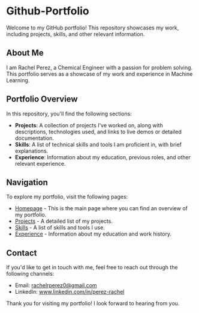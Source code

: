 # Github-Portfolio
Welcome to my GitHub portfolio! This repository showcases my work, including projects, skills, and other relevant information.

## About Me
I am Rachel Perez, a Chemical Engineer with a passion for problem solving. This portfolio serves as a showcase of my work and experience in Machine Learning.

## Portfolio Overview
In this repository, you'll find the following sections:

- **Projects**: A collection of projects I've worked on, along with descriptions, technologies used, and links to live demos or detailed documentation.
- **Skills**: A list of technical skills and tools I am proficient in, with brief explanations.
- **Experience**: Information about my education, previous roles, and other relevant experience.

## Navigation
To explore my portfolio, visit the following pages:

- [Homepage](https://rachel-perez.github.io/Github-Portfolio/) - This is the main page where you can find an overview of my portfolio.
- [Projects](https://rachel-perez.github.io/Github-Portfolio/Projects.html) - A detailed list of my projects.
- [Skills](https://rachel-perez.github.io/Github-Portfolio/skills) - A list of skills and tools I use.
- [Experience](https://rachel-perez.github.io/Github-Portfolio/experience) - Information about my education and work history.

## Contact
If you'd like to get in touch with me, feel free to reach out through the following channels:

- Email: rachelrperez0@gmail.com
- LinkedIn: www.linkedin.com/in/perez-rachel

Thank you for visiting my portfolio! I look forward to hearing from you.
